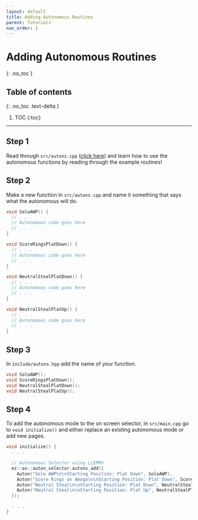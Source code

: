 ```yaml
---
layout: default
title: Adding Autonomous Routines
parent: Tutorials
nav_order: 1
---
```



# **Adding Autonomous Routines**
{: .no_toc }

## Table of contents
{: .no_toc .text-delta }

1. TOC
{:toc}


---


## Step 1  
Read through `src/autons.cpp` ([click here](https://github.com/EZ-Robotics/EZ-Template-Example/blob/main/src/autons.cpp)) and learn how to use the autonomous functions by reading through the example routines!  

## Step 2  
Make a new function in `src/autons.cpp` and name it something that says what the autonomous will do.  
```cpp
void SoloAWP() {
  // . . .
  // Autonomous code goes here
  // . . .
}

void ScoreRingsPlatDown() {
  // . . .
  // Autonomous code goes here
  // . . .
}

void NeutralStealPlatDown() {
  // . . .
  // Autonomous code goes here
  // . . .
}

void NeutralStealPlatUp() {
  // . . .
  // Autonomous code goes here
  // . . .
}
```

## Step 3  
In `include/autons.hpp` add the name of your function.  
```cpp
void SoloAWP();
void ScoreRingsPlatDown();
void NeutralStealPlatDown();
void NeutralStealPlatUp();
```
## Step 4  
To add the autonomous mode to the on screen selector, in `src/main.cpp` go to `void initialize()` and either replace an existing autonomous mode or add new pages.    
```cpp
void initialize() {
  . . . 

  // Autonomous Selector using LLEMMU
  ez::as::auton_selector.autons_add({
    Auton("Solo AWP\n\nStarting Position: Plat Down", SoloAWP),
    Auton("Score Rings on Amogo\n\nStarting Position: Plat Down", ScoreRingsPlatDown),
    Auton("Neutral Steal\n\nStarting Position: Plat Down", NeutralStealPlatDown),
    Auton("Neutral Steal\n\nStarting Position: Plat Up", NeutralStealPlatUp),
  });

  . . .
}
```